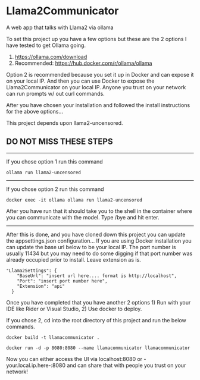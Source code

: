 # Llama2Communicator
A web app that talks with Llama2 via ollama

To set this project up you have a few options but these are the 2 options I have tested to get Ollama going.

1. https://ollama.com/download
2. Recommended: https://hub.docker.com/r/ollama/ollama

Option 2 is recommended because you set it up in Docker and can expose it on your local IP. And then you can use Docker to expose the Llama2Communicator on your local IP. Anyone you trust on your network can run prompts w/ out curl commands.

After you have chosen your installation and followed the install instructions for the above options...

This project depends upon llama2-uncensored.

## DO NOT MISS THESE STEPS
_______________________________________________________________________________________
If you chose option 1 run this command
```
ollama run llama2-uncensored
```
_______________________________________________________________________________________
If you chose option 2 run this command
```
docker exec -it ollama ollama run llama2-uncensored
```

After you have run that it should take you to the shell in the container where you can communicate with the model. Type /bye and hit enter.
_______________________________________________________________________________________

After this is done, and you have cloned down this project you can update the appsettings.json configuration...
If you are using Docker installation you can update the base url below to be your local IP. The port number is usually 11434 but you may need to do some digging if that port number was already occupied prior to install.
Leave extension as is.
```
"Llama2Settings": {
    "BaseUrl": "insert url here.... format is http://localhost",
    "Port": "insert port number here",
    "Extension": "api"
  }
```

Once you have completed that you have another 2 options 1) Run with your IDE like Rider or Visual Studio, 2) Use docker to deploy.

If you chose 2, cd into the root directory of this project and run the below commands.
```
docker build -t llamacommunicator .
```

```
docker run -d -p 8080:8080 --name llamacommunicator llamacommunicator
```

Now you can either access the UI via localhost:8080 or -your.local.ip.here-:8080 and can share that with people you trust on your network!
